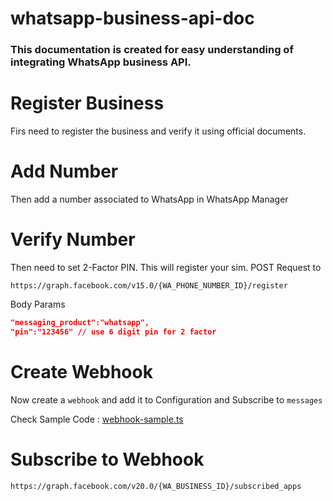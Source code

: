 # whatsapp-business-api-doc

### This documentation is created for easy understanding of integrating WhatsApp business API.

# Register Business
Firs need to register the business and verify it using official documents.

# Add Number
Then add a number associated to WhatsApp in WhatsApp Manager

# Verify Number
Then need to set 2-Factor PIN. This will register your sim.
POST Request to
```
https://graph.facebook.com/v15.0/{WA_PHONE_NUMBER_ID}/register
```
Body Params
```json
"messaging_product":"whatsapp",
"pin":"123456" // use 6 digit pin for 2 factor
```

# Create Webhook
Now create a `webhook` and add it to Configuration and Subscribe to `messages`

Check Sample Code : [webhook-sample.ts](webhook-sample.ts)
# Subscribe to Webhook
```
https://graph.facebook.com/v20.0/{WA_BUSINESS_ID}/subscribed_apps
```











































